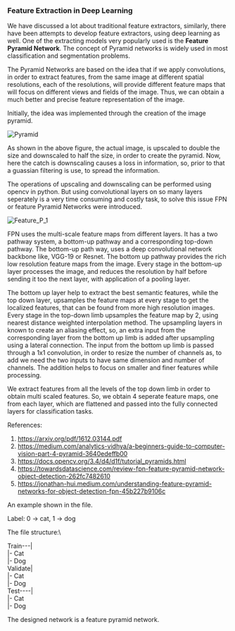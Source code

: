 ### Feature Extraction in Deep Learning

We have discussed a lot about traditional feature extractors, similarly, there have been attempts to develop feature extractors, using deep learning as well. One of the extracting models very popularly used is the **Feature Pyramid Network**. The concept of Pyramid networks is widely used in most classification and segmentation problems. 

The Pyramid Networks are based on the idea that if we apply convolutions, in order to extract features, from the same image at different spatial resolutions, each of the resolutions, will provide different feature maps that will focus on different views and fields of the image. Thus, we can obtain a much better and precise feature representation of the image.

Initially, the idea was implemented through the creation of the image pyramid.

![Pyramid](https://miro.medium.com/max/600/1*UAee9W6LRTIYT0ygCFAdmw.png)

As shown in the above figure, the actual image, is upscaled to double the size and downscaled to half the size, in order to create the pyramid. Now, here the catch is downscaling causes a loss in information, so, prior to that a guassian filtering is use, to spread the information. 

The operations of upscaling and downscaling can be performed using opencv in python. But using convolutional layers on so many layers seperately is a very time consuming and costly task, to solve this issue FPN or feature Pyramid Networks were introduced.

![Feature_P_1](https://miro.medium.com/max/1380/1*D_EAjMnlR9v4LqHhEYZJLg.png)

FPN uses the multi-scale feature maps from different layers. It has a two pathway system, a bottom-up pathway and a corresponding top-down pathway. The bottom-up path way, uses a deep convolutional network backbone like, VGG-19 or Resnet. The bottom up pathway provides the rich low resolution feature maps from the image. Every stage in the bottom-up layer processes the image, and reduces the resolution by half before sending it too the next layer, with application of a pooling layer.

The bottom up layer help to extract the best semantic features, while the top down layer, upsamples the feature maps at every stage to get the localized features, that can be found from more high resolution images. Every stage in the top-down limb upsamples the feature map by 2, using nearest distance weighted interpolation method. The upsampling layers in known to create an aliasing effect, so, an extra input from the corresponding layer from the bottom up limb is added after upsampling using a lateral connection. The input from the bottom up limb is passed through a 1x1 convolution, in order to resize the number of channels as, to add we need the two inputs to have same dimension and number of channels. The addition helps to focus on smaller and finer features while processing.

We extract features from all the levels of the top down limb in order to obtain multi scaled features. So, we obtain 4 seperate feature maps, one from each layer, which are flattened and passed into the fully connected layers for classification tasks.

References: 
1. https://arxiv.org/pdf/1612.03144.pdf  
2. https://medium.com/analytics-vidhya/a-beginners-guide-to-computer-vision-part-4-pyramid-3640edeffb00 
3. https://docs.opencv.org/3.4/d4/d1f/tutorial_pyramids.html 
4. https://towardsdatascience.com/review-fpn-feature-pyramid-network-object-detection-262fc7482610 
5. https://jonathan-hui.medium.com/understanding-feature-pyramid-networks-for-object-detection-fpn-45b227b9106c 

An example shown in the file.

Label: 0 -> cat, 1 -> dog

The file structure:\

Train---|\
        |- Cat\
        |- Dog\
Validate|\
        |- Cat\
        |- Dog\
Test----|\
        |- Cat\
        |- Dog

The designed network is a feature pyramid network.



